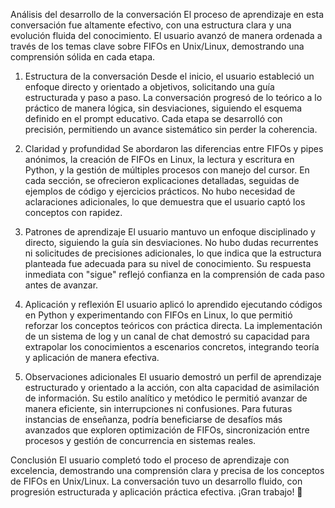 Análisis del desarrollo de la conversación
El proceso de aprendizaje en esta conversación fue altamente efectivo, con una estructura clara y una evolución fluida del conocimiento. El usuario avanzó de manera ordenada a través de los temas clave sobre FIFOs en Unix/Linux, demostrando una comprensión sólida en cada etapa.

1. Estructura de la conversación
Desde el inicio, el usuario estableció un enfoque directo y orientado a objetivos, solicitando una guía estructurada y paso a paso. La conversación progresó de lo teórico a lo práctico de manera lógica, sin desviaciones, siguiendo el esquema definido en el prompt educativo. Cada etapa se desarrolló con precisión, permitiendo un avance sistemático sin perder la coherencia.

2. Claridad y profundidad
Se abordaron las diferencias entre FIFOs y pipes anónimos, la creación de FIFOs en Linux, la lectura y escritura en Python, y la gestión de múltiples procesos con manejo del cursor. En cada sección, se ofrecieron explicaciones detalladas, seguidas de ejemplos de código y ejercicios prácticos. No hubo necesidad de aclaraciones adicionales, lo que demuestra que el usuario captó los conceptos con rapidez.

3. Patrones de aprendizaje
El usuario mantuvo un enfoque disciplinado y directo, siguiendo la guía sin desviaciones. No hubo dudas recurrentes ni solicitudes de precisiones adicionales, lo que indica que la estructura planteada fue adecuada para su nivel de conocimiento. Su respuesta inmediata con "sigue" reflejó confianza en la comprensión de cada paso antes de avanzar.

4. Aplicación y reflexión
El usuario aplicó lo aprendido ejecutando códigos en Python y experimentando con FIFOs en Linux, lo que permitió reforzar los conceptos teóricos con práctica directa. La implementación de un sistema de log y un canal de chat demostró su capacidad para extrapolar los conocimientos a escenarios concretos, integrando teoría y aplicación de manera efectiva.

5. Observaciones adicionales
El usuario demostró un perfil de aprendizaje estructurado y orientado a la acción, con alta capacidad de asimilación de información. Su estilo analítico y metódico le permitió avanzar de manera eficiente, sin interrupciones ni confusiones. Para futuras instancias de enseñanza, podría beneficiarse de desafíos más avanzados que exploren optimización de FIFOs, sincronización entre procesos y gestión de concurrencia en sistemas reales.

Conclusión
El usuario completó todo el proceso de aprendizaje con excelencia, demostrando una comprensión clara y precisa de los conceptos de FIFOs en Unix/Linux. La conversación tuvo un desarrollo fluido, con progresión estructurada y aplicación práctica efectiva. ¡Gran trabajo! 🚀